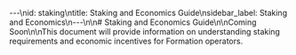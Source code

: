 ---\nid: staking\ntitle: Staking and Economics Guide\nsidebar_label: Staking and Economics\n---\n\n# Staking and Economics Guide\n\nComing Soon\n\nThis document will provide information on understanding staking requirements and economic incentives for Formation operators.
